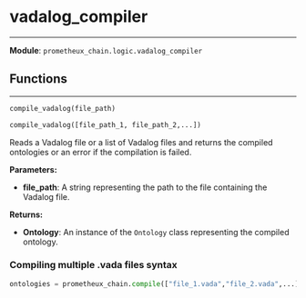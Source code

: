 # vadalog_compiler

---
**Module**: `prometheux_chain.logic.vadalog_compiler`

## Functions
---------

```python
compile_vadalog(file_path)
```
```python
compile_vadalog([file_path_1, file_path_2,...])
```

Reads a Vadalog file or a list of Vadalog files and returns the compiled ontologies or an error if the compilation is failed.

**Parameters:**

- **file_path**: A string representing the path to the file containing the Vadalog file.

**Returns:**

- **Ontology**: An instance of the `Ontology` class representing the compiled ontology.

### Compiling multiple .vada files syntax

```python
ontologies = prometheux_chain.compile(["file_1.vada","file_2.vada",...])
```

